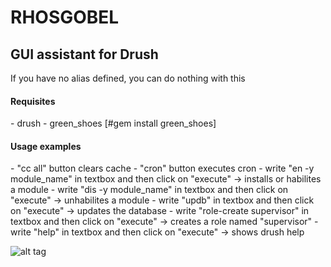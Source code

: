 <h1>RHOSGOBEL</h1>

<h2>GUI assistant for Drush</h2>
If you have no alias defined, you can do nothing with this

<h4>Requisites</h4>
- drush
- green_shoes [#gem install green_shoes]

<h4>Usage examples</h4>
- "cc all" button clears cache
- "cron" button executes cron
- write "en -y module_name" in textbox and then click on "execute" → installs or habilites a module
- write "dis -y module_name" in textbox and then click on "execute" → unhabilites a module
- write "updb" in textbox and then click on "execute" → updates the database
- write "role-create supervisor" in textbox and then click on "execute" → creates a role named "supervisor"
- write "help" in textbox and then click on "execute" → shows drush help

![alt tag](http://pix.toile-libre.org/upload/original/1413288897.png)
